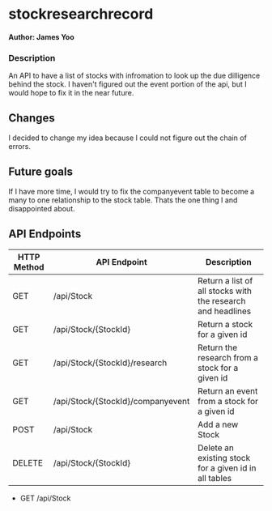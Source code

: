 # stockresearchrecord
#### Author: James Yoo
### Description
An API to have a list of stocks with infromation to look up the due dilligence behind the stock. I haven't figured out the event portion of the api, but I would hope to fix it in the near future. 

## Changes 
I decided to change my idea because I could not figure out the chain of errors.

## Future goals 
If I have more time, I would try to fix the companyevent table to become a many to one relationship to the stock table. Thats the one thing I and disappointed about.

## API Endpoints
| HTTP Method |  API Endpoint                         | Description                                                                 |
| ----------- | ------------------------------------- | --------------------------------------------------------------------------- |                               
| GET         | /api/Stock                            | Return a list of all stocks with the research and headlines                 |
| GET         | /api/Stock/{StockId}                  | Return a stock for a given id                                               |
| GET         | /api/Stock/{StockId}/research         | Return the research from a stock for a given id                             |
| GET         | /api/Stock/{StockId}/companyevent     | Return an event from a stock for a given id                                 |
| POST        | /api/Stock                            | Add a new Stock                                                             |
| DELETE      | /api/Stock/{StockId}                  | Delete an existing stock for a given id in all tables                       |

- GET /api/Stock


